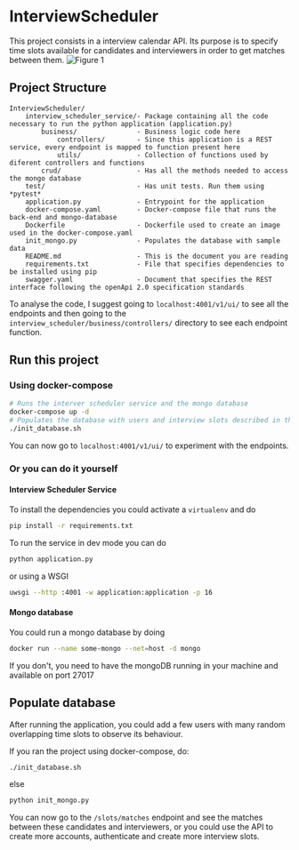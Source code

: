 # InterviewScheduler
This project consists in a interview calendar API.
Its purpose is to specify time slots available for candidates and interviewers in order to
get matches between them.
![Figure 1](https://github.com/bioslikk/InterviewScheduler/blob/master/service_ui.png?raw=true)

## Project Structure
```
InterviewScheduler/
    interview_scheduler_service/- Package containing all the code necessary to run the python application (application.py)
        business/               - Business logic code here 
            controllers/        - Since this application is a REST service, every endpoint is mapped to function present here
            utils/              - Collection of functions used by diferent controllers and functions
        crud/                   - Has all the methods needed to access the mongo database
    test/                       - Has unit tests. Run them using *pytest*
    application.py              - Entrypoint for the application
    docker-compose.yaml         - Docker-compose file that runs the back-end and mongo-database
    Dockerfile                  - Dockerfile used to create an image used in the docker-compose.yaml
    init_mongo.py               - Populates the database with sample data
    README.md                   - This is the document you are reading
    requirements.txt            - File that specifies dependencies to be installed using pip
    swagger.yaml                - Document that specifies the REST interface following the openApi 2.0 specification standards
```

To analyse the code, I suggest going to `localhost:4001/v1/ui/` to see all the endpoints
 and then going to the `interview_scheduler/business/controllers/` directory to see each endpoint function.
## Run this project
### Using docker-compose
```bash
# Runs the interver scheduler service and the mongo database 
docker-compose up -d
# Populates the database with users and interview slots described in the "Populate database" section
./init_database.sh
```
You can now go to `localhost:4001/v1/ui/` to experiment with the endpoints.
### Or you can do it yourself
#### Interview Scheduler Service
To install the dependencies you could activate a `virtualenv` and do
```bash
pip install -r requirements.txt
```
To run the service in dev mode you can do
```bash
python application.py
```
or using a WSGI
```bash
uwsgi --http :4001 -w application:application -p 16
```

#### Mongo database
You could run a mongo database by doing
```bash
docker run --name some-mongo --net=host -d mongo
```
If you don't, you need to have the mongoDB running in your machine and available on port 27017
## Populate database
After running the application, you could add a few users with many random overlapping time slots 
to observe its behaviour.

If you ran the project using docker-compose, do:
```bash
./init_database.sh
```
else
```bash
python init_mongo.py
```
You can now go to the `/slots/matches` endpoint and see the matches between these candidates and interviewers,
or you could use the API to create more accounts, authenticate and create more interview slots.


 
